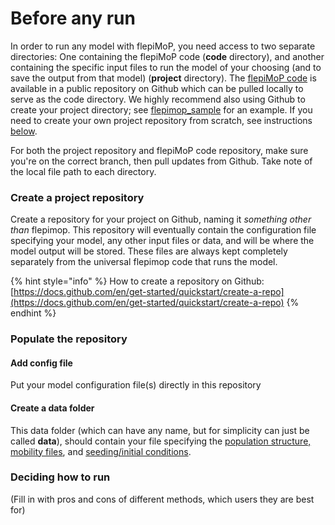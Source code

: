 # Before any run

In order to run any model with flepiMoP, you need access to two separate directories: One containing the flepiMoP code (**code** directory), and another containing the specific input files to run the model of your choosing (and to save the output from that model) (**project** directory). The [flepiMoP code](https://github.com/HopkinsIDD/flepiMoP) is available in a public repository on Github which can be pulled locally to serve as the code directory. We highly recommend also using Github to create your project directory; see [flepimop\_sample](https://github.com/HopkinsIDD/flepimop\_sample) for an example. If you need to create your own project repository from scratch, see instructions [below](before-any-run.md#create-a-project-repository).

For both the project repository and flepiMoP code repository, make sure you're on the correct branch, then pull updates from Github. Take note of the local file path to each directory.

### Create a project repository

Create a repository for your project on Github, naming it _something other than_ flepimop. This repository will eventually contain the configuration file specifying your model, any other input files or data, and will be where the model output will be stored. These files are always kept completely separately from the universal flepimop code that runs the model.&#x20;

{% hint style="info" %}
How to create a repository on Github: [https://docs.github.com/en/get-started/quickstart/create-a-repo](https://docs.github.com/en/get-started/quickstart/create-a-repo)
{% endhint %}

### Populate the repository

#### Add config file

Put your model configuration file(s) directly in this repository

#### Create a data folder

This data folder (which can have any name, but for simplicity can just be called **data**), should contain your file specifying the [population structure, mobility files](../../model-of-disease-transmission-+-observation/model-implementation/specifying-population-structure.md), and [seeding/initial conditions](../../model-of-disease-transmission-+-observation/model-implementation/specifying-initial-conditions-and-seeding.md).&#x20;

### Deciding how to run

(Fill in with pros and cons of different methods, which users they are best for)

##
